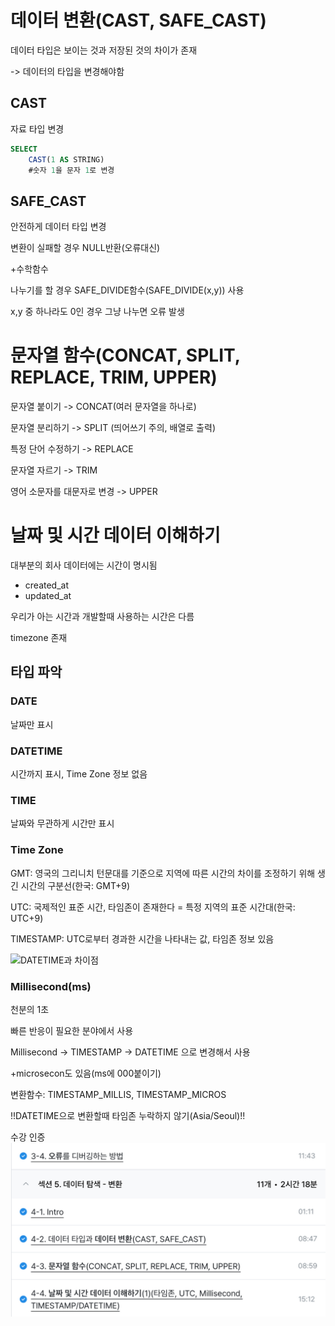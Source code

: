 # 데이터 변환(CAST, SAFE_CAST)
데이터 타입은 보이는 것과 저장된 것의 차이가 존재

-> 데이터의 타입을 변경해야함


## CAST
자료 타입 변경
```SQL
SELECT
    CAST(1 AS STRING)
    #숫자 1을 문자 1로 변경
```

## SAFE_CAST
안전하게 데이터 타입 변경

변환이 실패할 경우 NULL반환(오류대신)

+수학함수

나누기를 할 경우 SAFE_DIVIDE함수(SAFE_DIVIDE(x,y)) 사용

x,y 중 하나라도 0인 경우 그냥 나누면 오류 발생

# 문자열 함수(CONCAT, SPLIT, REPLACE, TRIM, UPPER)

문자열 붙이기 -> CONCAT(여러 문자열을 하나로)

문자열 분리하기 -> SPLIT (띄어쓰기 주의, 배열로 출력)


특정 단어 수정하기 -> REPLACE

문자열 자르기 -> TRIM

영어 소문자를 대문자로 변경 -> UPPER


# 날짜 및 시간 데이터 이해하기
대부분의 회사 데이터에는 시간이 명시됨

- created_at
- updated_at

우리가 아는 시간과 개발할때 사용하는 시간은 다름

timezone 존재

## 타입 파악
### DATE
날짜만 표시

### DATETIME
시간까지 표시, Time Zone 정보 없음

### TIME
날짜와 무관하게 시간만 표시

### Time Zone
GMT: 영국의 그리니치 턴문대를 기준으로 지역에 따른 시간의 차이를 조정하기 위해 생긴 시간의 구분선(한국: GMT+9)

UTC: 국제적인 표준 시간, 타임존이 존재한다 = 특정 지역의 표준 시간대(한국: UTC+9)

TIMESTAMP: UTC로부터 경과한 시간을 나타내는 값, 타임존 정보 있음

![DATETIME과 차이점](./images/study4/초보자를%20위한%20BigQuery(SQL)%20입문%20%20학습%20페이지.jpeg)


### Millisecond(ms)
천분의 1초

빠른 반응이 필요한 분야에서 사용

Millisecond -> TIMESTAMP -> DATETIME 으로 변경해서 사용

+microsecon도 있음(ms에 000붙이기)

변환함수: TIMESTAMP_MILLIS, TIMESTAMP_MICROS

!!DATETIME으로 변환할때 타임존 누락하지 않기(Asia/Seoul)!!

수강 인증
![수강인증](./images/study4/IMG_991B5AD18529-1.jpeg)

